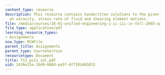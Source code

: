 ```yaml
---
content_type: resource
description: This resource contains handwritten solutions to the given problem set
  on voracity, strain rate of fluid and shearing element motions.
file: /media/courses/16-01-unified-engineering-i-ii-iii-iv-fall-2005-spring-2006/2436e15a1b49668dea5f6ff381d65815_f11_ps11_sol.pdf
file_type: application/pdf
learning_resource_types:
- Assignments
ocw_type: OCWFile
parent_title: Assignments
parent_type: CourseSection
resourcetype: Document
title: f11_ps11_sol.pdf
uid: 2436e15a-1b49-668d-ea5f-6ff381d65815
---
```

